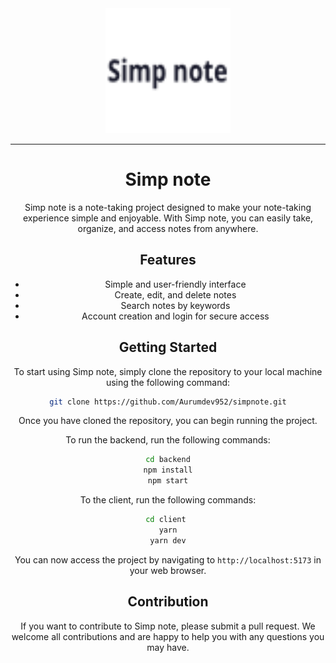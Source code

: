 <div align="center">
    <img src="./client/public/icon.svg" height="200">
<div>

---

# Simp note

Simp note is a note-taking project designed to make your note-taking experience simple and enjoyable. With Simp note, you can easily take, organize, and access notes from anywhere.

## Features

- Simple and user-friendly interface
- Create, edit, and delete notes
- Search notes by keywords
- Account creation and login for secure access

## Getting Started

To start using Simp note, simply clone the repository to your local machine using the following command:

```bash
git clone https://github.com/Aurumdev952/simpnote.git
```

Once you have cloned the repository, you can begin running the project. 

To run the backend, run the following commands:

```bash
cd backend
npm install
npm start
```

To the client, run the following commands:

```bash
cd client 
yarn
yarn dev
```

You can now access the project by navigating to `http://localhost:5173` in your web browser.

## Contribution

If you want to contribute to Simp note, please submit a pull request. We welcome all contributions and are happy to help you with any questions you may have.